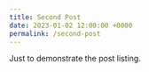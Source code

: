```yaml
---
title: Second Post
date: 2023-01-02 12:00:00 +0000
permalink: /second-post
---
```

Just to demonstrate the post listing.
